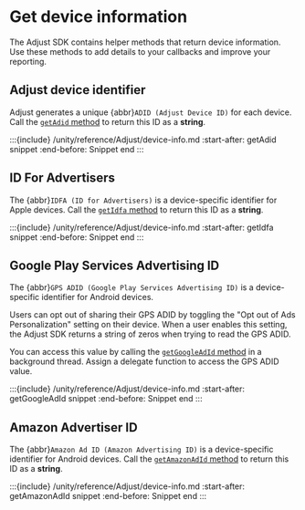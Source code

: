 # Get device information

The Adjust SDK contains helper methods that return device information. Use these methods to add details to your callbacks and improve your reporting.

## Adjust device identifier

Adjust generates a unique {abbr}`ADID (Adjust Device ID)` for each device. Call the [`getAdid` method](unity-getAdid-invocation) to return this ID as a **string**.

:::{include} /unity/reference/Adjust/device-info.md
:start-after: getAdid snippet
:end-before: Snippet end
:::

## ID For Advertisers

The {abbr}`IDFA (ID for Advertisers)` is a device-specific identifier for Apple devices. Call the [`getIdfa` method](unity-getIdfa-invocation) to return this ID as a **string**.

:::{include} /unity/reference/Adjust/device-info.md
:start-after: getIdfa snippet
:end-before: Snippet end
:::

## Google Play Services Advertising ID

The {abbr}`GPS ADID (Google Play Services Advertising ID)` is a device-specific identifier for Android devices. 

Users can opt out of sharing their GPS ADID by toggling the "Opt out of Ads Personalization" setting on their device. When a user enables this setting, the Adjust SDK returns a string of zeros when trying to read the GPS ADID.

You can access this value by calling the [`getGoogleAdId` method](unity-getGoogleAdId-invocation) in a background thread. Assign a delegate function to access the GPS ADID value.

:::{include} /unity/reference/Adjust/device-info.md
:start-after: getGoogleAdId snippet
:end-before: Snippet end
:::

## Amazon Advertiser ID

The {abbr}`Amazon Ad ID (Amazon Advertising ID)` is a device-specific identifier for Android devices. Call the [`getAmazonAdId` method](unity-getAmazonAdId-invocation) to return this ID as a **string**.

:::{include} /unity/reference/Adjust/device-info.md
:start-after: getAmazonAdId snippet
:end-before: Snippet end
:::
